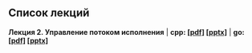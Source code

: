 ## Список лекций

**Лекция 2. Управление потоком исполнения** | **cpp: [[pdf]](./lecture_02/presentation_cpp.pdf) [[pptx]](./lecture_02/presentation_cpp.pptx)** | **go: [[pdf]](./lecture_02/presentation_go.pdf) [[pptx]](./lecture_02/presentation_go.pptx)**

